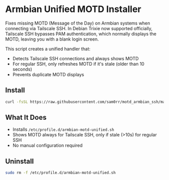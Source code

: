 # Armbian Unified MOTD Installer

Fixes missing MOTD (Message of the Day) on Armbian systems when connecting via Tailscale SSH. In Debian Trixie now supported officially, Tailscale SSH bypasses PAM authentication, which normally displays the MOTD, leaving you with a blank login screen.

This script creates a unified handler that:
- Detects Tailscale SSH connections and always shows MOTD
- For regular SSH, only refreshes MOTD if it's stale (older than 10 seconds)
- Prevents duplicate MOTD displays

## Install

```bash
curl -fsSL https://raw.githubusercontent.com/sam0rr/motd_armbian_ssh/main/setup_motd.sh | bash
```

## What It Does

- Installs `/etc/profile.d/armbian-motd-unified.sh`
- Shows MOTD always for Tailscale SSH, only if stale (>10s) for regular SSH
- No manual configuration required

## Uninstall

```bash
sudo rm -f /etc/profile.d/armbian-motd-unified.sh
```
